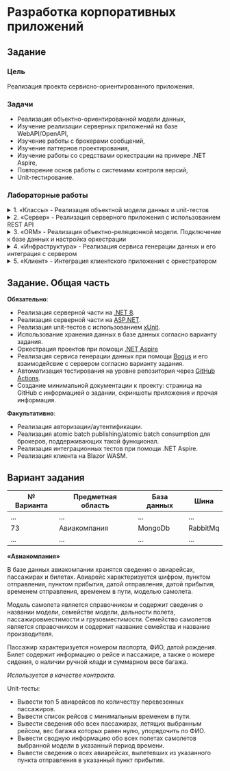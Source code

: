 # Разработка корпоративных приложений

## Задание

### Цель
Реализация проекта сервисно-ориентированного приложения.

### Задачи
* Реализация объектно-ориентированной модели данных,
* Изучение реализации серверных приложений на базе WebAPI/OpenAPI,
* Изучение работы с брокерами сообщений,
* Изучение паттернов проектирования,
* Изучение работы со средствами оркестрации на примере .NET Aspire,
* Повторение основ работы с системами контроля версий,
* Unit-тестирование.

### Лабораторные работы
<details>
<summary>1.	«Классы» - Реализация объектной модели данных и unit-тестов</summary>
<br> 
В рамках первой лабораторной работы необходимо подготовить структуру классов, описывающих предметную область, определяемую в задании. В каждом из заданий присутствует часть, связанная с обработкой данных, представленная в разделе «Unit-тесты». Данную часть необходимо реализовать в виде unit-тестов: подготовить тестовые данные, выполнить запрос с использованием LINQ, проверить результаты.  

Хранение данных на этом этапе допускается осуществлять в памяти в виде коллекций.  
Необходимо включить **как минимум 10** экземпляров каждого класса в датасид. 
  
</details>
<details>
<summary>2.	«Сервер» - Реализация серверного приложения с использованием REST API</summary>
<br> 
Во второй лабораторной работе необходимо реализовать серверное приложение, которое должно:
- Осуществлять базовые CRUD-операции с реализованными в первой лабораторной сущностями
- Предоставлять результаты аналитических запросов (раздел «Unit-тесты» задания)

Хранение данных на этом этапе допускается осуществлять в памяти в виде коллекций.
<br> 
</details>
<details>
<summary>3.	«ORM» - Реализация объектно-реляционной модели. Подключение к базе данных и настройка оркестрации</summary>
<br> 
В третьей лабораторной работе хранение должно быть переделано c инмемори коллекций на базу данных.  
Должны быть созданы миграции для создания таблиц в бд и их первоначального заполнения.
<br> 
Также необходимо настроить оркестратор Aspire на запуск сервера и базы данных.
<br> 
</details>
<details>
<summary>4.	«Инфраструктура» - Реализация сервиса генерации данных и его интеграция с сервером</summary>
<br>  
В четвертой лабораторной работе необходимо имплементировать сервис, который генерировал бы контракты. Контракты далее передаются в сервер и сохраняются в бд.
Сервис должен представлять из себя отдельное приложение без референсов к серверным проектам за исключением библиотеки с контрактами.
Отправка контрактов при помощи gRPC должна выполняться в потоковом виде.
При использовании брокеров сообщений, необходимо предусмотреть ретраи при подключении к брокеру.

Также необходимо добавить в конфигурацию Aspire запуск генератора и (если того требует вариант) брокера сообщений.
<br> 
</details>
<details>
<summary>5.	«Клиент» - Интеграция клиентского приложения с оркестратором</summary>
<br> 
В пятой лабораторной необходимо добавить в конфигурацию Aspire запуск клиентского приложения для написанного ранее сервера. Клиент создается в рамках курса "Веб-разработка".
<br> 
</details>

## Задание. Общая часть
**Обязательно**:
* Реализация серверной части на [.NET 8](https://learn.microsoft.com/ru-ru/dotnet/core/whats-new/dotnet-8/overview).
* Реализация серверной части на [ASP.NET](https://dotnet.microsoft.com/ru-ru/apps/aspnet).
* Реализация unit-тестов с использованием [xUnit](https://xunit.net/?tabs=cs).
* Использование хранения данных в базе данных согласно варианту задания.
* Оркестрация проектов при помощи [.NET Aspire](https://learn.microsoft.com/ru-ru/dotnet/aspire/get-started/aspire-overview)
* Реализация сервиса генерации данных при помощи [Bogus](https://github.com/bchavez/Bogus) и его взаимодейсвие с сервером согласно варианту задания.
* Автоматизация тестирования на уровне репозитория через [GitHub Actions](https://docs.github.com/en/actions/learn-github-actions/understanding-github-actions).
* Создание минимальной документации к проекту: страница на GitHub с информацией о задании, скриншоты приложения и прочая информация.

**Факультативно**:
* Реализация авторизации/аутентификации.
* Реализация atomic batch publishing/atomic batch consumption для брокеров, поддерживающих такой функционал. 
* Реализация интеграционных тестов при помощи .NET Aspire.
* Реализация клиента на Blazor WASM.

## Вариант задания

| № Варианта | Предметная область | База данных | Шина     |
| ---------- | ------------------ | ----------- | -------- |
| ...        | ...                | ...         | ...      |
| 73         | Авиакомпания       | MongoDb     | RabbitMq |
| ...        | ...                | ...         | ...      |


**«Авиакомпания»**

В базе данных авиакомпании хранятся сведения о авиарейсах, пассажирах и билетах.
Авиарейс характеризуется шифром, пунктом отправления, пунктом прибытия, датой
отправления, датой прибытия, временем отправления, временем в пути, моделью
самолета.

Модель самолета является справочником и содержит сведения о названии модели,
семействе модели, дальности полета, пассажировместимости и грузовместимости.
Семейство самолетов является справочником и содержит название семейства и
название производителя.

Пассажир характеризуется номером паспорта, ФИО, датой рождения.
Билет содержит информацию о рейсе и пассажире, а также о номере сидения, о
наличии ручной клади и суммарном весе багажа.

*Используется в качестве контракта.*

Unit-тесты:
- Вывести топ 5 авиарейсов по количеству перевезенных пассажиров.
- Вывести список рейсов с минимальным временем в пути.
- Вывести сведения обо всех пассажирах, летящих выбранным рейсом, вес багажа которых равен нулю, упорядочить по ФИО.
- Вывести сводную информацию обо всех полетах самолетов выбранной модели в указанный период времени.
- Вывести сведения о всех авиарейсах, вылетевших из указанного пункта отправления в указанный пункт прибытия.
